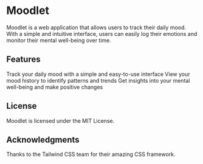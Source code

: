 # Moodlet


Moodlet is a web application that allows users to track their daily mood. With a simple and intuitive interface, users can easily log their emotions and monitor their mental well-being over time.

## Features
Track your daily mood with a simple and easy-to-use interface
View your mood history to identify patterns and trends
Get insights into your mental well-being and make positive changes

## License
Moodlet is licensed under the MIT License.

## Acknowledgments
Thanks to the Tailwind CSS team for their amazing CSS framework.